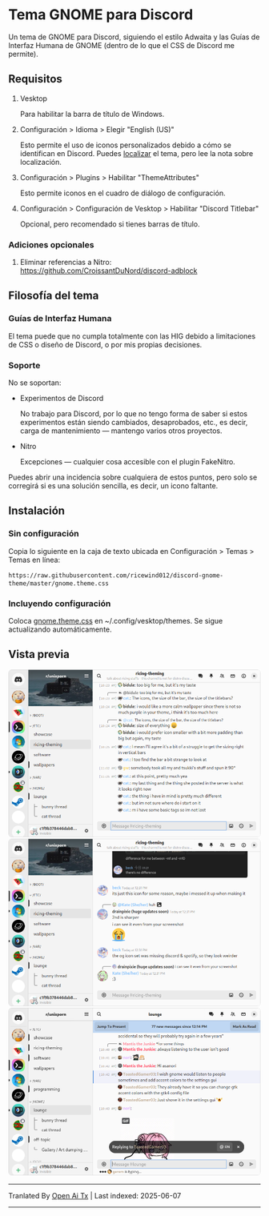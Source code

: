 # Tema GNOME para Discord

Un tema de GNOME para Discord, siguiendo el estilo Adwaita y las Guías de Interfaz Humana de GNOME (dentro de lo que el CSS de Discord me permite).

## Requisitos

1. Vesktop

   Para habilitar la barra de título de Windows.

2. Configuración > Idioma > Elegir "English (US)"

   Esto permite el uso de iconos personalizados debido a cómo se identifican en Discord. Puedes [localizar](https://raw.githubusercontent.com/ricewind012/discord-gnome-theme/master/src/global/icons.scss) el tema, pero lee la nota sobre localización.

3. Configuración > Plugins > Habilitar "ThemeAttributes"

   Esto permite iconos en el cuadro de diálogo de configuración.

4. Configuración > Configuración de Vesktop > Habilitar "Discord Titlebar"

   Opcional, pero recomendado si tienes barras de título.

### Adiciones opcionales

1. Eliminar referencias a Nitro: https://github.com/CroissantDuNord/discord-adblock

## Filosofía del tema

### Guías de Interfaz Humana

El tema puede que no cumpla totalmente con las HIG debido a limitaciones de CSS o diseño de Discord, o por mis propias decisiones.

### Soporte

No se soportan:

- Experimentos de Discord

  No trabajo para Discord, por lo que no tengo forma de saber si estos experimentos están siendo cambiados, desaprobados, etc., es decir, carga de mantenimiento — mantengo varios otros proyectos.

- Nitro

  Excepciones — cualquier cosa accesible con el plugin FakeNitro.

Puedes abrir una incidencia sobre cualquiera de estos puntos, pero solo se corregirá si es una solución sencilla, es decir, un icono faltante.

## Instalación

### Sin configuración

Copia lo siguiente en la caja de texto ubicada en Configuración > Temas > Temas en línea:

```
https://raw.githubusercontent.com/ricewind012/discord-gnome-theme/master/gnome.theme.css
```

### Incluyendo configuración

Coloca [gnome.theme.css](https://raw.githubusercontent.com/ricewind012/discord-gnome-theme/master/gnome.theme.css) en ~/.config/vesktop/themes. Se sigue actualizando automáticamente.

## Vista previa

![first](https://raw.githubusercontent.com/ricewind012/discord-gnome-theme/master/assets/preview/Screenshot%20from%202024-04-27%2011-55-58.png)
![cozy second](https://raw.githubusercontent.com/ricewind012/discord-gnome-theme/master/assets/preview/Screenshot%20from%202024-04-27%2012-31-42.png)
![third](https://raw.githubusercontent.com/ricewind012/discord-gnome-theme/master/assets/preview/Screenshot%20from%202024-04-27%2012-24-16.png)


---


Tranlated By [Open Ai Tx](https://github.com/OpenAiTx/OpenAiTx) | Last indexed: 2025-06-07


---